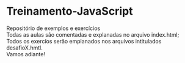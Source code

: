 # Treinamento-JavaScript
Repositório de exemplos e exercícios<br>
Todas as aulas são comentadas e explanadas no arquivo index.html;<br>
Todos os exercíos serão emplanados nos arquivos intitulados desafioX.hmtl.<br>
Vamos adiante!
